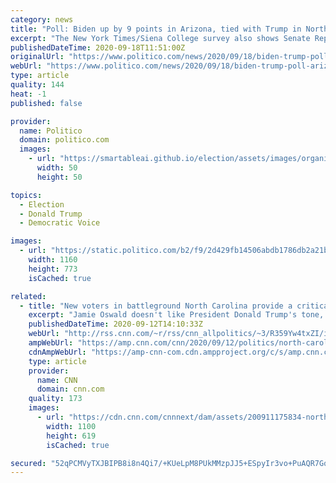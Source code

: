 ```yaml
---
category: news
title: "Poll: Biden up by 9 points in Arizona, tied with Trump in North Carolina"
excerpt: "The New York Times/Siena College survey also shows Senate Republicans trailing in Arizona, Maine and North Carolina."
publishedDateTime: 2020-09-18T11:51:00Z
originalUrl: "https://www.politico.com/news/2020/09/18/biden-trump-poll-arizona-north-carolina-417601"
webUrl: "https://www.politico.com/news/2020/09/18/biden-trump-poll-arizona-north-carolina-417601"
type: article
quality: 144
heat: -1
published: false

provider:
  name: Politico
  domain: politico.com
  images:
    - url: "https://smartableai.github.io/election/assets/images/organizations/politico.com-50x50.jpg"
      width: 50
      height: 50

topics:
  - Election
  - Donald Trump
  - Democratic Voice

images:
  - url: "https://static.politico.com/b2/f9/2d429fb14506abdb1786db2a21bf/200918-joe-biden-ap-773.jpg"
    width: 1160
    height: 773
    isCached: true

related:
  - title: "New voters in battleground North Carolina provide a critical test for Trump"
    excerpt: "Jamie Oswald doesn't like President Donald Trump's tone, his temper or his tweets, but she hasn't ruled out voting for him this fall.\n    \n"
    publishedDateTime: 2020-09-12T14:10:33Z
    webUrl: "http://rss.cnn.com/~r/rss/cnn_allpolitics/~3/R359Yw4txZI/index.html"
    ampWebUrl: "https://amp.cnn.com/cnn/2020/09/12/politics/north-carolina-2020-election/index.html"
    cdnAmpWebUrl: "https://amp-cnn-com.cdn.ampproject.org/c/s/amp.cnn.com/cnn/2020/09/12/politics/north-carolina-2020-election/index.html"
    type: article
    provider:
      name: CNN
      domain: cnn.com
    quality: 173
    images:
      - url: "https://cdn.cnn.com/cnnnext/dam/assets/200911175834-north-carolina-business-owner-zeleny-pkg-vpx-super-tease.jpg"
        width: 1100
        height: 619
        isCached: true

secured: "52qPCMVyTXJBIPB8i8n4Qi7/+KUeLpM8PUkMMzpJJ5+ESpyIr3vo+PuAQR7GqB8DsI37EHLoEP9/MMHbN62xUcDJZLzMR7QENfgvlxrr2ZQ9sIat92IUDh3IfT9hZmAqbK0iwI0TYl5tFSgFtkb9UU5DZw9Rq5GV2cK+wm3qpeIYDYYMrHMw/YSAUizeC90sqWwm63EbeLbfu+OkNn4nT2GJDLiUf6+6eUVGFQOezqfN5SAgFlXVRN8SlcrbpYZXZDvDVQaKzq1wt4okx1mwAtW2U7G7A+42D6H5wUZnGPuvm/oZBAXq8QUo6vVb0ML9GzyMwzCe1g6EHqo8KXL4KGmwQbgBdxiOAlR5MtSsT0M=;SpAkWDgik1XoLrXcqmTBeQ=="
---
```


